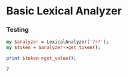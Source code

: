 # Basic Lexical Analyzer

### Testing

```perl 
my $analyzer = LexicalAnalyzer('7+7');
my $token = $analyzer->get_token();

print $token->get_value();
```

```bash
7
```
